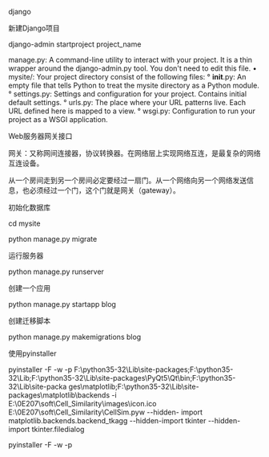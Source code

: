 django 

新建Django项目

django-admin startproject  project_name

manage.py: A command-line utility to interact with your project. It is a thin
wrapper around the django-admin.py tool. You don't need to edit this file.
• mysite/: Your project directory consist of the following files:
° __init__.py: An empty file that tells Python to treat the mysite
directory as a Python module.
° settings.py: Settings and configuration for your project. Contains
initial default settings.
° urls.py: The place where your URL patterns live. Each URL defined
here is mapped to a view.
° wsgi.py: Configuration to run your project as a WSGI application. 

Web服务器网关接口

网关：又称网间连接器，协议转换器。在网络层上实现网络互连，是最复杂的网络互连设备。

从一个房间走到另一个房间必定要经过一扇门。从一个网络向另一个网络发送信息，也必须经过一个门，这个门就是网关（gateway）。



初始化数据库

 cd mysite

python manage.py migrate

运行服务器

python manage.py runserver

创建一个应用

python manage.py startapp blog

创建迁移脚本

python manage.py makemigrations blog 



使用pyinstaller

pyinstaller -F -w -p F:\python35-32\Lib\site-packages;F:\python35-32\Lib;F:\python35-32\Lib\site-packages\PyQt5\Qt\bin;F:\python35-32\Lib\site-packa ges\matplotlib;F:\python35-32\Lib\site-packages\matplotlib\backends -i E:\0E207\soft\Cell_Similarity\images\icon.ico E:\0E207\soft\Cell_Similarity\CellSim.pyw  --hidden- import matplotlib.backends.backend_tkagg --hidden-import tkinter --hidden-import tkinter.filedialog



pyinstaller -F -w -p 

